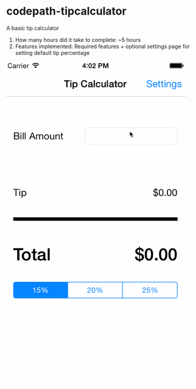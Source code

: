 codepath-tipcalculator
======================

A basic tip calculator

1. How many hours did it take to complete: ~5 hours
2. Features implemented: Required features + optional settings page for setting default tip percentage

![GIF Walkthrough](tipCalculatorWalkThrough.gif)
